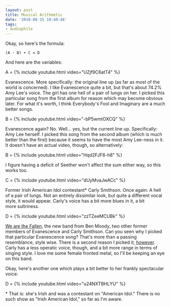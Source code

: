 ```yaml
---
layout: post
title: Musical Arithmetic
date: '2010-08-15 10:40:46'
tags:
- audiophile
---
```


Okay, so here's the formula: 

	(A - B) + C = D

And here are the variables:  

<!-- More -->

A = {% include youtube.html video="UZjf9C6atT4" %}

Evanescence. More specifically: the original line up (as far as most of the world is concerned). I like Evanescence quite a bit, but that's about 74.2% Amy Lee's voice. The girl has one hell of a pair of lungs on her. I picked this particular song from the first album for reason which may become obvious later. For what it's worth, I think Everybody's Fool and Imaginary are a much better songs.  

B = {% include youtube.html video="-bP5wmtOXCQ" %}

Evanescence again? No. Well... yes, but the current line up. Specifically: Amy Lee herself. I picked this song from the second album (which is much better than the first) because it seems to have the most Amy Lee-ness in it. It doesn't have an actual video, though, so alternatively:  

B = {% include youtube.html video="Hqd2FJF8-h8" %}

I figure having a deficit of Seether won't affect the sum either way, so this works too.  

C = {% include youtube.html video="dUyMvaJwACc" %} 

Former Irish American Idol contestant* Carly Smithson. Once again: A hell of a pair of lungs. Not an entirely dissimilar look, but quite a different vocal style, it would appear. Carly's voice has a bit more blues in it, a bit more sultriness.  

D = {% include youtube.html video="zzTZeeMCUBk" %}

[We are the Fallen](http://www.wearethefallen.com/), the new band from Ben Moody, two other former members of Evanescence and Carly Smithson. Can you seen why I picked that particular Evanescence song? That's more than a passing resemblance, style wise. There is a second reason I picked it, [however](http://www.youtube.com/watch?v=kdYa0oeMLfI&feature=related). Carly has a less operatic voice, though, and a bit more range in terms of singing style. I love me some female fronted metal, so I'll be keeping an eye on this band.  

Okay, here's another one which plays a bit better to her frankly spectacular voice:  

D = {% include youtube.html video="u24NXTBHLYU" %}  

\* That is: she's Irish and was a contestant on "American Idol." There is no such show as "Irish American Idol," so far as I'm aware.
